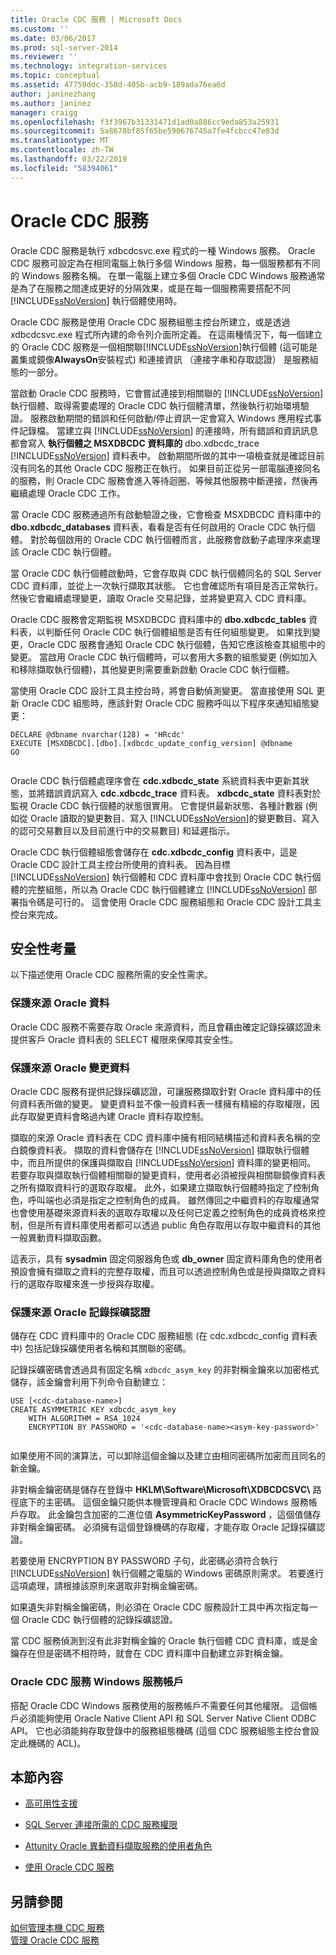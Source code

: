```yaml
---
title: Oracle CDC 服務 | Microsoft Docs
ms.custom: ''
ms.date: 03/06/2017
ms.prod: sql-server-2014
ms.reviewer: ''
ms.technology: integration-services
ms.topic: conceptual
ms.assetid: 47759ddc-358d-405b-acb9-189ada76ea6d
author: janinezhang
ms.author: janinez
manager: craigg
ms.openlocfilehash: f3f3967b31331471d1ad0a886cc9eda853a25931
ms.sourcegitcommit: 5a8678bf85f65be590676745a7fe4fcbcc47e83d
ms.translationtype: MT
ms.contentlocale: zh-TW
ms.lasthandoff: 03/22/2019
ms.locfileid: "58394061"
---
```

# <a name="the-oracle-cdc-service"></a>Oracle CDC 服務
  Oracle CDC 服務是執行 xdbcdcsvc.exe 程式的一種 Windows 服務。 Oracle CDC 服務可設定為在相同電腦上執行多個 Windows 服務，每一個服務都有不同的 Windows 服務名稱。 在單一電腦上建立多個 Oracle CDC Windows 服務通常是為了在服務之間達成更好的分隔效果，或是在每一個服務需要搭配不同 [!INCLUDE[ssNoVersion](../../includes/ssnoversion-md.md)] 執行個體使用時。  
  
 Oracle CDC 服務是使用 Oracle CDC 服務組態主控台所建立，或是透過 xdbcdcsvc.exe 程式所內建的命令列介面所定義。 在這兩種情況下，每一個建立的 Oracle CDC 服務是一個相關聯[!INCLUDE[ssNoVersion](../../includes/ssnoversion-md.md)]執行個體 (這可能是叢集或鏡像**AlwaysOn**安裝程式) 和連接資訊 （連接字串和存取認證） 是服務組態的一部分。  
  
 當啟動 Oracle CDC 服務時，它會嘗試連接到相關聯的 [!INCLUDE[ssNoVersion](../../includes/ssnoversion-md.md)] 執行個體、取得需要處理的 Oracle CDC 執行個體清單，然後執行初始環境驗證。 服務啟動期間的錯誤和任何啟動/停止資訊一定會寫入 Windows 應用程式事件記錄檔。 當建立與 [!INCLUDE[ssNoVersion](../../includes/ssnoversion-md.md)] 的連接時，所有錯誤和資訊訊息都會寫入 **執行個體之 MSXDBCDC 資料庫的** dbo.xdbcdc_trace [!INCLUDE[ssNoVersion](../../includes/ssnoversion-md.md)] 資料表中。 啟動期間所做的其中一項檢查就是確認目前沒有同名的其他 Oracle CDC 服務正在執行。 如果目前正從另一部電腦連接同名的服務，則 Oracle CDC 服務會進入等待迴圈、等候其他服務中斷連接，然後再繼續處理 Oracle CDC 工作。  
  
 當 Oracle CDC 服務通過所有啟動驗證之後，它會檢查 MSXDBCDC 資料庫中的 **dbo.xdbcdc_databases** 資料表，看看是否有任何啟用的 Oracle CDC 執行個體。 對於每個啟用的 Oracle CDC 執行個體而言，此服務會啟動子處理序來處理該 Oracle CDC 執行個體。  
  
 當 Oracle CDC 執行個體啟動時，它會存取與 CDC 執行個體同名的 SQL Server CDC 資料庫，並從上一次執行擷取其狀態。 它也會確認所有項目是否正常執行。 然後它會繼續處理變更，讀取 Oracle 交易記錄，並將變更寫入 CDC 資料庫。  
  
 Oracle CDC 服務會定期監視 MSXDBCDC 資料庫中的 **dbo.xdbcdc_tables** 資料表，以判斷任何 Oracle CDC 執行個體組態是否有任何組態變更。 如果找到變更，Oracle CDC 服務會通知 Oracle CDC 執行個體，告知它應該檢查其組態中的變更。 當啟用 Oracle CDC 執行個體時，可以套用大多數的組態變更 (例如加入和移除擷取執行個體)，其他變更則需要重新啟動 Oracle CDC 執行個體。  
  
 當使用 Oracle CDC 設計工具主控台時，將會自動偵測變更。 當直接使用 SQL 更新 Oracle CDC 組態時，應該針對 Oracle CDC 服務呼叫以下程序來通知組態變更：  
  
```  
DECLARE @dbname nvarchar(128) = 'HRcdc'  
EXECUTE [MSXDBCDC].[dbo].[xdbcdc_update_config_version] @dbname  
GO  
  
```  
  
 Oracle CDC 執行個體處理序會在 **cdc.xdbcdc_state** 系統資料表中更新其狀態，並將錯誤資訊寫入 **cdc.xdbcdc_trace** 資料表。 **xdbcdc_state** 資料表對於監視 Oracle CDC 執行個體的狀態很實用。 它會提供最新狀態、各種計數器 (例如從 Oracle 讀取的變更數目、寫入 [!INCLUDE[ssNoVersion](../../includes/ssnoversion-md.md)]的變更數目、寫入的認可交易數目以及目前進行中的交易數目) 和延遲指示。  
  
 Oracle CDC 執行個體組態會儲存在 **cdc.xdbcdc_config** 資料表中，這是 Oracle CDC 設計工具主控台所使用的資料表。 因為目標 [!INCLUDE[ssNoVersion](../../includes/ssnoversion-md.md)] 執行個體和 CDC 資料庫中會找到 Oracle CDC 執行個體的完整組態，所以為 Oracle CDC 執行個體建立 [!INCLUDE[ssNoVersion](../../includes/ssnoversion-md.md)] 部署指令碼是可行的。 這會使用 Oracle CDC 服務組態和 Oracle CDC 設計工具主控台來完成。  
  
## <a name="security-considerations"></a>安全性考量  
 以下描述使用 Oracle CDC 服務所需的安全性需求。  
  
### <a name="protection-of-source-oracle-data"></a>保護來源 Oracle 資料  
 Oracle CDC 服務不需要存取 Oracle 來源資料，而且會藉由確定記錄採礦認證未提供客戶 Oracle 資料表的 SELECT 權限來保障其安全性。  
  
### <a name="protection-of-source-oracle-change-data"></a>保護來源 Oracle 變更資料  
 Oracle CDC 服務有提供記錄採礦認證，可讓服務擷取針對 Oracle 資料庫中的任何資料表所做的變更。 變更資料並不像一般資料表一樣擁有精細的存取權限，因此存取變更資料會略過內建 Oracle 資料存取控制。  
  
 擷取的來源 Oracle 資料表在 CDC 資料庫中擁有相同結構描述和資料表名稱的空白鏡像資料表。 擷取的資料會儲存在 [!INCLUDE[ssNoVersion](../../includes/ssnoversion-md.md)] 擷取執行個體中，而且所提供的保護與擷取自 [!INCLUDE[ssNoVersion](../../includes/ssnoversion-md.md)] 資料庫的變更相同。 若要存取與擷取執行個體相關聯的變更資料，使用者必須被授與相關聯鏡像資料表之所有擷取資料行的選取存取權。 此外，如果建立擷取執行個體時指定了控制角色，呼叫端也必須是指定之控制角色的成員。 雖然傳回之中繼資料的存取權通常也會使用基礎來源資料表的選取存取權以及任何已定義之控制角色的成員資格來控制，但是所有資料庫使用者都可以透過 public 角色存取用以存取中繼資料的其他一般異動資料擷取函數。  
  
 這表示，具有 **sysadmin** 固定伺服器角色或 **db_owner** 固定資料庫角色的使用者預設會擁有擷取之資料的完整存取權，而且可以透過控制角色或是授與擷取之資料行的選取存取權來進一步授與存取權。  
  
### <a name="protection-of-source-oracle-log-mining-credentials"></a>保護來源 Oracle 記錄採礦認證  
 儲存在 CDC 資料庫中的 Oracle CDC 服務組態 (在 cdc.xdbcdc_config 資料表中) 包括記錄採礦使用者名稱和其關聯的密碼。  
  
 記錄採礦密碼會透過具有固定名稱 `xdbcdc_asym_key` 的非對稱金鑰來以加密格式儲存，該金鑰會利用下列命令自動建立：  
  
```  
USE [<cdc-database-name>]  
CREATE ASYMMETRIC KEY xdbcdc_asym_key  
    WITH ALGORITHM = RSA_1024  
    ENCRYPTION BY PASSWORD = '<cdc-database-name><asym-key-password>'  
  
```  
  
 如果使用不同的演算法，可以卸除這個金鑰以及建立由相同密碼所加密而且同名的新金鑰。  
  
 非對稱金鑰密碼是儲存在登錄中 **HKLM\Software\Microsoft\XDBCDCSVC\\<service-name>** 路徑底下的主密碼。 這個金鑰只能供本機管理員和 Oracle CDC Windows 服務帳戶存取。 此金鑰包含加密的二進位值 **AsymmetricKeyPassword** ，這個值儲存非對稱金鑰密碼。 必須擁有這個登錄機碼的存取權，才能存取 Oracle 記錄採礦認證。  
  
 若要使用 ENCRYPTION BY PASSWORD 子句，此密碼必須符合執行 [!INCLUDE[ssNoVersion](../../includes/ssnoversion-md.md)] 執行個體之電腦的 Windows 密碼原則需求。 若要進行這項處理，請根據該原則來選取非對稱金鑰密碼。  
  
 如果遺失非對稱金鑰密碼，則必須在 Oracle CDC 服務設計工具中再次指定每一個 Oracle CDC 執行個體的記錄採礦認證。  
  
 當 CDC 服務偵測到沒有此非對稱金鑰的 Oracle 執行個體 CDC 資料庫，或是金鑰存在但是密碼不相符時，就會在 CDC 資料庫中自動建立非對稱金鑰。  
  
### <a name="oracle-cdc-service-windows-service-account"></a>Oracle CDC 服務 Windows 服務帳戶  
 搭配 Oracle CDC Windows 服務使用的服務帳戶不需要任何其他權限。 這個帳戶必須能夠使用 Oracle Native Client API 和 SQL Server Native Client ODBC API。 它也必須能夠存取登錄中的服務組態機碼 (這個 CDC 服務組態主控台會設定此機碼的 ACL)。  
  
## <a name="in-this-section"></a>本節內容  
  
-   [高可用性支援](high-availability-support.md)  
  
-   [SQL Server 連接所需的 CDC 服務權限](sql-server-connection-required-permissions-for-the-cdc-service.md)  
  
-   [Attunity Oracle 異動資料擷取服務的使用者角色](user-roles.md)  
  
-   [使用 Oracle CDC 服務](the-oracle-cdc-service.md)  
  
## <a name="see-also"></a>另請參閱  
 [如何管理本機 CDC 服務](how-to-manage-a-local-cdc-service.md)   
 [管理 Oracle CDC 服務](manage-an-oracle-cdc-service.md)  
  
  
